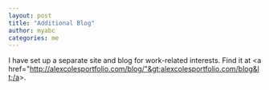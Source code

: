 ```yaml
---
layout: post
title: "Additional Blog"
author: myabc
categories: me
---
```



I have set up a separate site and blog for work-related interests. Find it at &lt;a href="http://alexcolesportfolio.com/blog/"&gt;alexcolesportfolio.com/blog&lt;/a&gt;.
